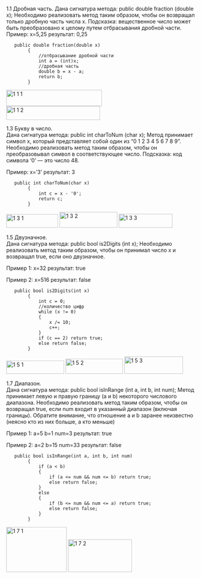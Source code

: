 1.1
Дробная часть. 
Дана сигнатура метода: public double fraction (double x); 
Необходимо реализовать метод таким образом, чтобы он возвращал только 
дробную часть числа х. Подсказка: вещественное число может быть 
преобразовано к целому путем отбрасывания дробной части. 
Пример: 
x=5,25 
результат: 0,25

```
   public double fraction(double x)
        {
            //отбрасывание дробной части
            int a = (int)x;
            //дробная часть
            double b = x - a;
            return b;
        }
```

<img width="255" height="43" alt="1 1 1" src="https://github.com/user-attachments/assets/826e3f90-a9dd-4b21-8b65-541357da9e2b" />
<img width="250" height="37" alt="1 1 2" src="https://github.com/user-attachments/assets/9c06a87b-007d-49b1-a5f8-f4f9034a716f" />



1.3
Букву в число.  
Дана сигнатура метода: public int charToNum (char x); 
Метод принимает символ х, который представляет собой один из “0 1 2 3 4 5 6 7 
8 9”. Необходимо реализовать метод таким образом, чтобы он преобразовывал 
символ в соответствующее число. Подсказка: код символа ‘0’ — это число 48. 
 
Пример: 
x=’3’ 
результат: 3 

```
   public int charToNum(char x)
        {
            int c = x - '0';
            return c;
        }
```

<img width="138" height="36" alt="1 3 1" src="https://github.com/user-attachments/assets/cfeee71f-d837-4bef-a2a0-caea9bb312a1" />
<img width="154" height="42" alt="1 3 2" src="https://github.com/user-attachments/assets/435188c2-7060-42c3-ab83-378be8320659" />
<img width="143" height="37" alt="1 3 3" src="https://github.com/user-attachments/assets/21bf080e-9ca3-4b86-bae5-7a5aa7f55f0c" />




1.5
Двузначное.  
Дана сигнатура метода: public bool is2Digits (int x); 
Необходимо реализовать метод таким образом, чтобы он принимал число x и 
возвращал true, если оно двузначное.  
 
Пример 1: 
x=32 
результат: true 
 
Пример 2: 
x=516 
результат: false

```
   public bool is2Digits(int x)
        {
            int c = 0;
            //количество цифр
            while (x != 0)
            {
                x /= 10;
                c++;
            }
            if (c == 2) return true;
            else return false;
        }
```

<img width="154" height="35" alt="1 5 1" src="https://github.com/user-attachments/assets/77573e9d-2ec7-42fe-8bd5-8b0c236409e5" />
<img width="153" height="40" alt="1 5 2" src="https://github.com/user-attachments/assets/1d6faa09-475c-4b41-8f80-a9fefedea475" />
<img width="156" height="46" alt="1 5 3" src="https://github.com/user-attachments/assets/d2cd1521-30a9-4772-946f-4336c6b468e9" />



1.7
Диапазон.  
Дана сигнатура метода: public bool isInRange (int a, int b, int num); 
Метод принимает левую и правую границу (a и b) некоторого числового 
диапазона. Необходимо реализовать метод таким образом, чтобы он возвращал 
true, если num входит в указанный диапазон (включая границы). Обратите 
внимание, что отношение a и b заранее неизвестно (неясно кто из них больше, а 
кто меньше) 
 
Пример 1: 
a=5 b=1 num=3 
результат: true 
 
Пример 2: 
a=2 b=15 num=33 
результат: false 

```
   public bool isInRange(int a, int b, int num)
        {
            if (a < b)
            {
                if (a <= num && num <= b) return true;
                else return false;
            }
            else
            {
                if (b <= num && num <= a) return true;
                else return false;
            }
        }
```
<img width="161" height="120" alt="1 7 1" src="https://github.com/user-attachments/assets/524bd4d4-32f5-4d68-af3d-2f84df9ab742" />
<img width="170" height="87" alt="1 7 2" src="https://github.com/user-attachments/assets/79fe14ba-9e11-47f2-9dd6-0c686166d506" />




